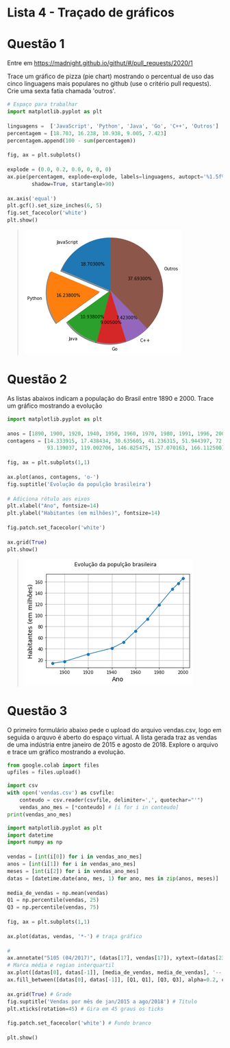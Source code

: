 # Lista 4 - Traçado de gráficos

# Questão 1

Entre em https://madnight.github.io/githut/#/pull_requests/2020/1

Trace um gráfico de pizza (pie chart) mostrando o percentual de uso das cinco linguagens mais populares no github (use o critério pull requests). Crie uma sexta fatia chamada 'outros'.

```python
# Espaço para trabalhar
import matplotlib.pyplot as plt

linguagens =  ['JavaScript', 'Python', 'Java', 'Go', 'C++', 'Outros']
percentagem = [18.703, 16.238, 10.938, 9.005, 7.423]
percentagem.append(100 - sum(percentagem))

fig, ax = plt.subplots()

explode = (0.0, 0.2, 0.0, 0, 0, 0)  
ax.pie(percentagem, explode=explode, labels=linguagens, autopct='%1.5f%%',
        shadow=True, startangle=90)

ax.axis('equal')  
plt.gcf().set_size_inches(6, 5)
fig.set_facecolor('white')
plt.show()
```
> ![Gráfico04-01](Gráficos/Gráfico04-01.png)



# Questão 2
As listas abaixos indicam a população do Brasil entre 1890 e 2000. Trace um gráfico mostrando a evolução

```python
import matplotlib.pyplot as plt

anos = [1890, 1900, 1920, 1940, 1950, 1960, 1970, 1980, 1991, 1996, 2000]
contagens = [14.333915, 17.438434, 30.635605, 41.236315, 51.944397, 72.191370,
             93.139037, 119.002706, 146.825475, 157.070163, 166.112500]

fig, ax = plt.subplots(1,1)

ax.plot(anos, contagens, 'o-')
fig.suptitle('Evolução da populção brasileira')

# Adiciona rótulo aos eixos
plt.xlabel("Ano", fontsize=14)
plt.ylabel("Habitantes (em milhões)", fontsize=14)

fig.patch.set_facecolor('white')

ax.grid(True)
plt.show()
```
> ![Gráfico04-01](Gráficos/Gráfico04-02.png)



# Questão 3

O primeiro formulário abaixo pede o upload do arquivo vendas.csv, logo em seguida o arquvo é aberto do espaço virtual. A lista gerada traz as vendas de uma indústria entre janeiro de 2015 e agosto de 2018. Explore o arquivo e trace um gráfico mostrando a evolução.

```python
from google.colab import files
upfiles = files.upload()
```

```python
import csv
with open('vendas.csv') as csvfile:
    conteudo = csv.reader(csvfile, delimiter=',', quotechar="'")
    vendas_ano_mes = [*conteudo] # [i for i in conteudo]
print(vendas_ano_mes)
```

```python
import matplotlib.pyplot as plt
import datetime
import numpy as np

vendas = [int(i[0]) for i in vendas_ano_mes]
anos = [int(i[1]) for i in vendas_ano_mes]
meses = [int(i[2]) for i in vendas_ano_mes]
datas = [datetime.date(ano, mes, 1) for ano, mes in zip(anos, meses)]

media_de_vendas = np.mean(vendas)
Q1 = np.percentile(vendas, 25)
Q3 = np.percentile(vendas, 75)

fig, ax = plt.subplots(1,1)

ax.plot(datas, vendas, '*-') # traça gráfico

#
ax.annotate("5105 (04/2017)", (datas[17], vendas[17]), xytext=(datas[23], 4500), arrowprops={'arrowstyle':'->', 'connectionstyle':'arc3,rad=.2'})
# Marca média e regian interquartil  
ax.plot([datas[0], datas[-1]], [media_de_vendas, media_de_vendas], '--', color='blue', linewidth=1 )
ax.fill_between([datas[0], datas[-1]], [Q1, Q1], [Q3, Q3], alpha=0.2, color='yellow')

ax.grid(True) # Grade
fig.suptitle('Vendas por mês de jan/2015 a ago/2018') # Título
plt.xticks(rotation=45) # Gira em 45 graus os ticks

fig.patch.set_facecolor('white') # Fundo branco

plt.show()
```

```python

```
>
